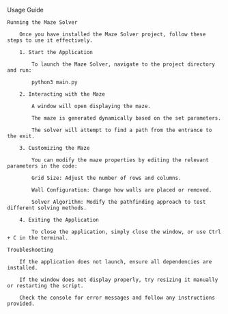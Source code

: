Usage Guide

    Running the Maze Solver

        Once you have installed the Maze Solver project, follow these steps to use it effectively.

        1. Start the Application

            To launch the Maze Solver, navigate to the project directory and run:

            python3 main.py

        2. Interacting with the Maze

            A window will open displaying the maze.

            The maze is generated dynamically based on the set parameters.

            The solver will attempt to find a path from the entrance to the exit.

        3. Customizing the Maze

            You can modify the maze properties by editing the relevant parameters in the code:

            Grid Size: Adjust the number of rows and columns.

            Wall Configuration: Change how walls are placed or removed.

            Solver Algorithm: Modify the pathfinding approach to test different solving methods.

        4. Exiting the Application

            To close the application, simply close the window, or use Ctrl + C in the terminal.

    Troubleshooting

        If the application does not launch, ensure all dependencies are installed.

        If the window does not display properly, try resizing it manually or restarting the script.

        Check the console for error messages and follow any instructions provided.


